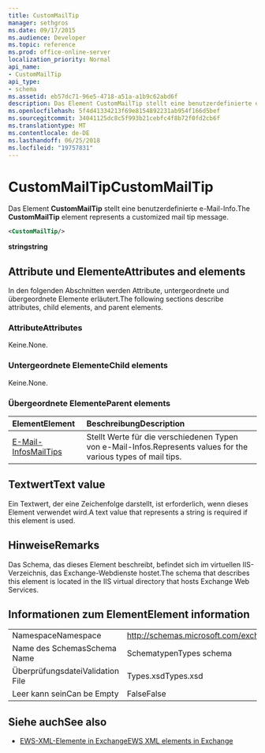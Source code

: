 ```yaml
---
title: CustomMailTip
manager: sethgros
ms.date: 09/17/2015
ms.audience: Developer
ms.topic: reference
ms.prod: office-online-server
localization_priority: Normal
api_name:
- CustomMailTip
api_type:
- schema
ms.assetid: eb57dc71-96e5-4718-a51a-a1b9c62abd6f
description: Das Element CustomMailTip stellt eine benutzerdefinierte e-Mail-Info.
ms.openlocfilehash: 5f4d41334213f69e8154892231ab954f166d5bef
ms.sourcegitcommit: 34041125dc8c5f993b21cebfc4f8b72f0fd2cb6f
ms.translationtype: MT
ms.contentlocale: de-DE
ms.lasthandoff: 06/25/2018
ms.locfileid: "19757831"
---
```

# <a name="custommailtip"></a><span data-ttu-id="67c71-103">CustomMailTip</span><span class="sxs-lookup"><span data-stu-id="67c71-103">CustomMailTip</span></span>

<span data-ttu-id="67c71-104">Das Element **CustomMailTip** stellt eine benutzerdefinierte e-Mail-Info.</span><span class="sxs-lookup"><span data-stu-id="67c71-104">The **CustomMailTip** element represents a customized mail tip message.</span></span> 
  
```XML
<CustomMailTip/>
```

 <span data-ttu-id="67c71-105">**string**</span><span class="sxs-lookup"><span data-stu-id="67c71-105">**string**</span></span>
## <a name="attributes-and-elements"></a><span data-ttu-id="67c71-106">Attribute und Elemente</span><span class="sxs-lookup"><span data-stu-id="67c71-106">Attributes and elements</span></span>

<span data-ttu-id="67c71-107">In den folgenden Abschnitten werden Attribute, untergeordnete und übergeordnete Elemente erläutert.</span><span class="sxs-lookup"><span data-stu-id="67c71-107">The following sections describe attributes, child elements, and parent elements.</span></span>
  
### <a name="attributes"></a><span data-ttu-id="67c71-108">Attribute</span><span class="sxs-lookup"><span data-stu-id="67c71-108">Attributes</span></span>

<span data-ttu-id="67c71-109">Keine.</span><span class="sxs-lookup"><span data-stu-id="67c71-109">None.</span></span>
  
### <a name="child-elements"></a><span data-ttu-id="67c71-110">Untergeordnete Elemente</span><span class="sxs-lookup"><span data-stu-id="67c71-110">Child elements</span></span>

<span data-ttu-id="67c71-111">Keine.</span><span class="sxs-lookup"><span data-stu-id="67c71-111">None.</span></span>
  
### <a name="parent-elements"></a><span data-ttu-id="67c71-112">Übergeordnete Elemente</span><span class="sxs-lookup"><span data-stu-id="67c71-112">Parent elements</span></span>

|<span data-ttu-id="67c71-113">**Element**</span><span class="sxs-lookup"><span data-stu-id="67c71-113">**Element**</span></span>|<span data-ttu-id="67c71-114">**Beschreibung**</span><span class="sxs-lookup"><span data-stu-id="67c71-114">**Description**</span></span>|
|:-----|:-----|
|[<span data-ttu-id="67c71-115">E-Mail-Infos</span><span class="sxs-lookup"><span data-stu-id="67c71-115">MailTips</span></span>](mailtips.md) <br/> |<span data-ttu-id="67c71-116">Stellt Werte für die verschiedenen Typen von e-Mail-Infos.</span><span class="sxs-lookup"><span data-stu-id="67c71-116">Represents values for the various types of mail tips.</span></span>  <br/> |
   
## <a name="text-value"></a><span data-ttu-id="67c71-117">Textwert</span><span class="sxs-lookup"><span data-stu-id="67c71-117">Text value</span></span>

<span data-ttu-id="67c71-118">Ein Textwert, der eine Zeichenfolge darstellt, ist erforderlich, wenn dieses Element verwendet wird.</span><span class="sxs-lookup"><span data-stu-id="67c71-118">A text value that represents a string is required if this element is used.</span></span>
  
## <a name="remarks"></a><span data-ttu-id="67c71-119">Hinweise</span><span class="sxs-lookup"><span data-stu-id="67c71-119">Remarks</span></span>

<span data-ttu-id="67c71-120">Das Schema, das dieses Element beschreibt, befindet sich im virtuellen IIS-Verzeichnis, das Exchange-Webdienste hostet.</span><span class="sxs-lookup"><span data-stu-id="67c71-120">The schema that describes this element is located in the IIS virtual directory that hosts Exchange Web Services.</span></span>
  
## <a name="element-information"></a><span data-ttu-id="67c71-121">Informationen zum Element</span><span class="sxs-lookup"><span data-stu-id="67c71-121">Element information</span></span>

|||
|:-----|:-----|
|<span data-ttu-id="67c71-122">Namespace</span><span class="sxs-lookup"><span data-stu-id="67c71-122">Namespace</span></span>  <br/> |http://schemas.microsoft.com/exchange/services/2006/types  <br/> |
|<span data-ttu-id="67c71-123">Name des Schemas</span><span class="sxs-lookup"><span data-stu-id="67c71-123">Schema Name</span></span>  <br/> |<span data-ttu-id="67c71-124">Schematypen</span><span class="sxs-lookup"><span data-stu-id="67c71-124">Types schema</span></span>  <br/> |
|<span data-ttu-id="67c71-125">Überprüfungsdatei</span><span class="sxs-lookup"><span data-stu-id="67c71-125">Validation File</span></span>  <br/> |<span data-ttu-id="67c71-126">Types.xsd</span><span class="sxs-lookup"><span data-stu-id="67c71-126">Types.xsd</span></span>  <br/> |
|<span data-ttu-id="67c71-127">Leer kann sein</span><span class="sxs-lookup"><span data-stu-id="67c71-127">Can be Empty</span></span>  <br/> |<span data-ttu-id="67c71-128">False</span><span class="sxs-lookup"><span data-stu-id="67c71-128">False</span></span>  <br/> |
   
## <a name="see-also"></a><span data-ttu-id="67c71-129">Siehe auch</span><span class="sxs-lookup"><span data-stu-id="67c71-129">See also</span></span>



- [<span data-ttu-id="67c71-130">EWS-XML-Elemente in Exchange</span><span class="sxs-lookup"><span data-stu-id="67c71-130">EWS XML elements in Exchange</span></span>](ews-xml-elements-in-exchange.md)

